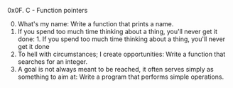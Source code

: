0x0F. C - Function pointers

0. What's my name: Write a function that prints a name.
1. If you spend too much time thinking about a thing, you'll never get it done: 1. If you spend too much time thinking about a thing, you'll never get it done
2. To hell with circumstances; I create opportunities: Write a function that searches for an integer.
3. A goal is not always meant to be reached, it often serves simply as something to aim at: Write a program that performs simple operations.

